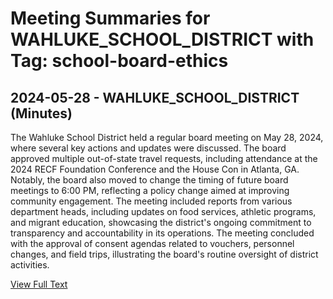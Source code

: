 # Meeting Summaries for WAHLUKE_SCHOOL_DISTRICT with Tag: school-board-ethics

## 2024-05-28 - WAHLUKE_SCHOOL_DISTRICT (Minutes)

The Wahluke School District held a regular board meeting on May 28, 2024, where several key actions and updates were discussed. The board approved multiple out-of-state travel requests, including attendance at the 2024 RECF Foundation Conference and the House Con in Atlanta, GA. Notably, the board also moved to change the timing of future board meetings to 6:00 PM, reflecting a policy change aimed at improving community engagement. The meeting included reports from various department heads, including updates on food services, athletic programs, and migrant education, showcasing the district's ongoing commitment to transparency and accountability in its operations. The meeting concluded with the approval of consent agendas related to vouchers, personnel changes, and field trips, illustrating the board's routine oversight of district activities.

[View Full Text](https://raw.githubusercontent.com/VoronoiPerspectives/WashingtonStateSchoolBoardExplorer/refs/heads/main/data/countries/usa/states/wa/counties/grant/school_boards/wahluke_school_district/2024/processed/2024-05-28-minutes.txt)

